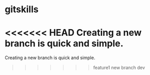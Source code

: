 # gitskills
<<<<<<< HEAD
Creating a new branch is quick and simple.
=======
Creating a new branch is quick and simple.
>>>>>>> feature1
new branch dev
